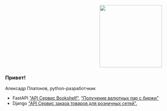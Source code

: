 <div id="header" align="right">
  <img src="https://media.giphy.com/media/coxQHKASG60HrHtvkt/giphy.gif" width="200"/>
</div>

### Привет!
Алексадр Платонов, python-разработчкик
- FastAPI ["API Сервис Bookshelf"](https://github.com/AlexandrPlatonov199/Bookshelf-API), ["Получение валютных пар с биржи"](https://github.com/AlexandrPlatonov199/RateRover) 
- Django ["API Сервис заказа товаров для розничных сетей".](https://github.com/AlexandrPlatonov199/python-final-diplom/tree/master/orders)

